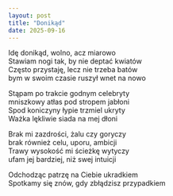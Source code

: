 ```yaml
---
layout: post
title: "Donikąd"
date: 2025-09-16
---
```


Idę donikąd, wolno, acz miarowo  
Stawiam nogi tak, by nie deptać kwiatów  
Często przystaję, lecz nie trzeba batów  
bym w swoim czasie ruszył wnet na nowo

Stąpam po trakcie godnym celebryty  
mniszkowy atłas pod stropem jabłoni  
Spod koniczyny łypie trzmiel ukryty  
Ważka lękliwie siada na mej dłoni

Brak mi zazdrości, żalu czy goryczy  
brak również celu, uporu, ambicji  
Trawy wysokość mi ścieżkę wytyczy  
ufam jej bardziej, niż swej intuicji

Odchodząc patrzę na Ciebie ukradkiem  
Spotkamy się znów, gdy zbłądzisz przypadkiem
